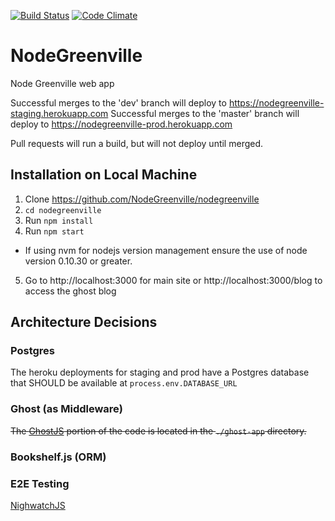 
[![Build Status](https://travis-ci.org/NodeGreenville/nodegreenville.svg?branch=master)](https://travis-ci.org/NodeGreenville/nodegreenville)
[![Code Climate](https://codeclimate.com/github/NodeGreenville/nodegreenville/badges/gpa.svg)](https://codeclimate.com/github/NodeGreenville/nodegreenville)

# NodeGreenville
Node Greenville web app

Successful merges to the 'dev' branch will deploy to https://nodegreenville-staging.herokuapp.com
Successful merges to the 'master' branch will deploy to https://nodegreenville-prod.herokuapp.com

Pull requests will run a build, but will not deploy until merged.

## Installation on Local Machine

1. Clone https://github.com/NodeGreenville/nodegreenville
2. ```cd nodegreenville```
3. Run ```npm install```
4. Run ```npm start```
  * If using nvm for nodejs version management ensure the use of node version 0.10.30 or greater.
5. Go to http://localhost:3000 for main site or
http://localhost:3000/blog to access the ghost blog

## Architecture Decisions

### Postgres
The heroku deployments for staging and prod have a Postgres database that SHOULD be available at `process.env.DATABASE_URL`

### Ghost (as Middleware)
~~The [GhostJS](https://ghost.org) portion of the code is located in the ```./ghost-app``` directory.~~

### Bookshelf.js (ORM)

### E2E Testing
[NighwatchJS](http://nightwatchjs.org/guide)
